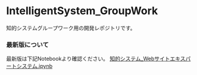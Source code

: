 # IntelligentSystem_GroupWork
知的システムグループワーク用の開発レポジトリです。

### 最新版について
最新版は下記Notebookより確認ください。
[知的システム_Webサイトエキスパートシステム.ipynb]()